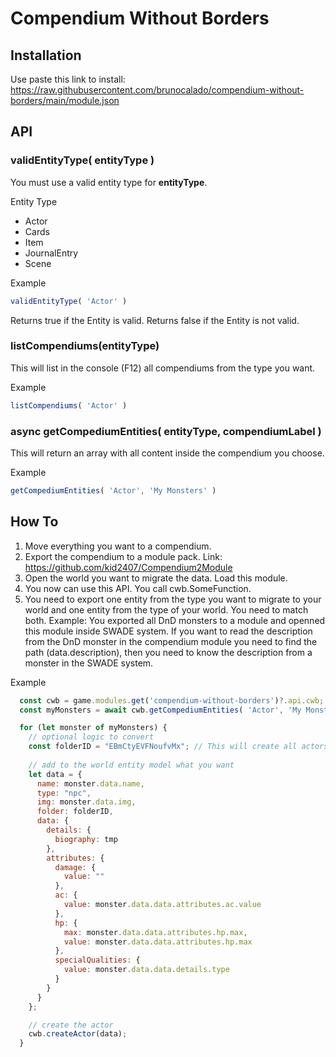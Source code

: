 # Compendium Without Borders

## Installation
Use paste this link to install:
https://raw.githubusercontent.com/brunocalado/compendium-without-borders/main/module.json

## API

### validEntityType( entityType )
You must use a valid entity type for **entityType**.

Entity Type
- Actor
- Cards
- Item
- JournalEntry
- Scene

Example
```js
validEntityType( 'Actor' )
```

Returns true if the Entity is valid.
Returns false if the Entity is not valid.

### listCompendiums(entityType)
This will list in the console (F12) all compendiums from the type you want.

Example
```js
listCompendiums( 'Actor' )
```

### async getCompediumEntities( entityType, compendiumLabel )
This will return an array with all content inside the compendium you choose.

Example
```js
getCompediumEntities( 'Actor', 'My Monsters' )
```

## How To

1. Move everything you want to a compendium.
2. Export the compendium to a module pack. Link: https://github.com/kid2407/Compendium2Module
3. Open the world you want to migrate the data. Load this module.
4. You now can use this API. You call cwb.SomeFunction.
5. You need to export one entity from the type you want to migrate to your world and one entity from the type of your world. You need to match both. Example: You exported all DnD monsters to a module and openned this module inside SWADE system. If you want to read the description from the DnD monster in the compendium module you need to find the path (data.description), then you need to know the description from a monster in the SWADE system. 

Example
```js
  const cwb = game.modules.get('compendium-without-borders')?.api.cwb;
  const myMonsters = await cwb.getCompediumEntities( 'Actor', 'My Monsters' )

  for (let monster of myMonsters) {
    // optional logic to convert 
    const folderID = "EBmCtyEVFNoufvMx"; // This will create all actors inside a folder with this ID
    
    // add to the world entity model what you want
    let data = {
      name: monster.data.name,
      type: "npc",
      img: monster.data.img,    
      folder: folderID,
      data: {
        details: {
          biography: tmp
        },
        attributes: {
          damage: {
            value: ""
          },
          ac: {
            value: monster.data.data.attributes.ac.value
          },
          hp: {
            max: monster.data.data.attributes.hp.max,     
            value: monster.data.data.attributes.hp.max
          },
          specialQualities: {
            value: monster.data.data.details.type    
          }
        }      
      }
    };

    // create the actor
    cwb.createActor(data);  
  }
```



